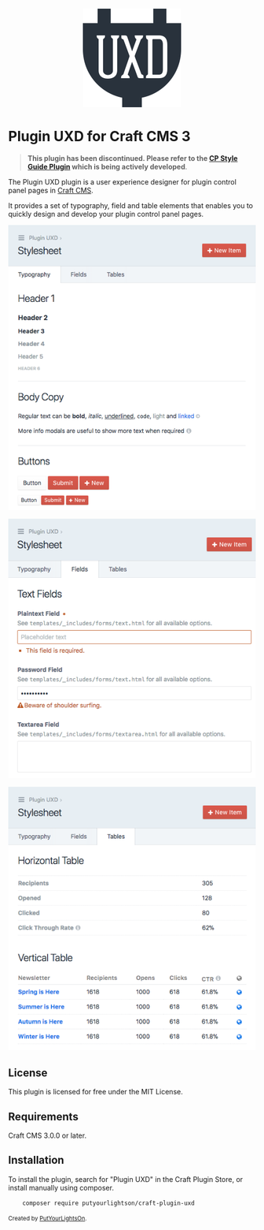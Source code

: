 <p align="center"><img width="200" src="src/icon.svg"></p>

# Plugin UXD for Craft CMS 3

> **This plugin has been discontinued. Please refer to the [CP Style Guide Plugin](https://putyourlightson.com/plugins/cp-style-guide) which is being actively developed**.

The Plugin UXD plugin is a user experience designer for plugin control panel pages in [Craft CMS](https://craftcms.com/).

It provides a set of typography, field and table elements that enables you to quickly design and develop your plugin control panel pages. 

<p><img src="docs/images/typography-1.0.0.png"></p>
<p><img src="docs/images/fields-1.0.0.png"></p>
<p><img src="docs/images/tables-1.0.0.png"></p>

## License

This plugin is licensed for free under the MIT License.

## Requirements

Craft CMS 3.0.0 or later.

## Installation

To install the plugin, search for "Plugin UXD" in the Craft Plugin Store, or install manually using composer.

        composer require putyourlightson/craft-plugin-uxd

<small>Created by [PutYourLightsOn](https://putyourlightson.com/).</small>
